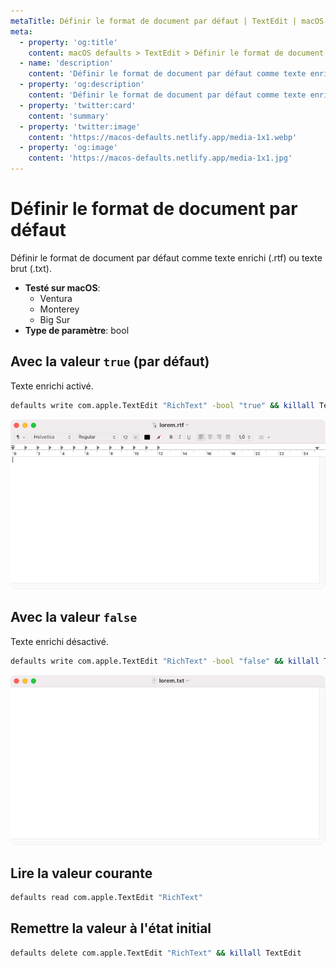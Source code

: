 ```yaml
---
metaTitle: Définir le format de document par défaut | TextEdit | macOS defaults
meta:
  - property: 'og:title'
    content: macOS defaults > TextEdit > Définir le format de document par défaut
  - name: 'description'
    content: 'Définir le format de document par défaut comme texte enrichi (.rtf) ou texte brut (.txt).'
  - property: 'og:description'
    content: 'Définir le format de document par défaut comme texte enrichi (.rtf) ou texte brut (.txt).'
  - property: 'twitter:card'
    content: 'summary'
  - property: 'twitter:image'
    content: 'https://macos-defaults.netlify.app/media-1x1.webp'
  - property: 'og:image'
    content: 'https://macos-defaults.netlify.app/media-1x1.jpg'
---
```


# Définir le format de document par défaut

Définir le format de document par défaut comme texte enrichi (.rtf) ou texte brut (.txt).

<!-- break lists -->

- **Testé sur macOS**:
  - Ventura
  - Monterey
  - Big Sur
- **Type de paramètre**: bool

## Avec la valeur `true` (par défaut)

Texte enrichi activé.

```bash
defaults write com.apple.TextEdit "RichText" -bool "true" && killall TextEdit
```

<img
  src="../../../images/textedit/RichText/true.png"
  alt="Exemple avec la valeur true"
  width="740" height="451" style="height: auto"
/>

## Avec la valeur `false`

Texte enrichi désactivé.

```bash
defaults write com.apple.TextEdit "RichText" -bool "false" && killall TextEdit
```

<img
  src="../../../images/textedit/RichText/false.png"
  alt="Exemple avec la valeur false"
  width="740" height="451" style="height: auto"
/>

## Lire la valeur courante

```bash
defaults read com.apple.TextEdit "RichText"
```

## Remettre la valeur à l'état initial

```bash
defaults delete com.apple.TextEdit "RichText" && killall TextEdit
```
